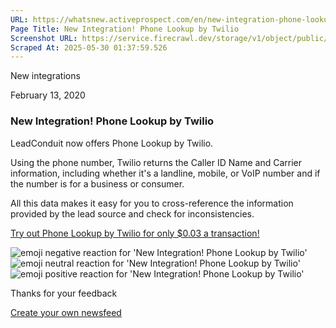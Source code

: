 ```yaml
---
URL: https://whatsnew.activeprospect.com/en/new-integration-phone-lookup-by-twilio
Page Title: New Integration! Phone Lookup by Twilio
Screenshot URL: https://service.firecrawl.dev/storage/v1/object/public/media/screenshot-59594ba6-f115-4353-829e-cf3f623fcb88.png
Scraped At: 2025-05-30 01:37:59.526
---
```


New
integrations

February 13, 2020

### New Integration! Phone Lookup by Twilio

LeadConduit now offers Phone Lookup by Twilio.

Using the phone number, Twilio returns the Caller ID Name and Carrier information, including whether it's a landline, mobile, or VoIP number and if the number is for a business or consumer.

All this data makes it easy for you to cross-reference the information provided by the lead source and check for inconsistencies.

[Try out Phone Lookup by Twilio for only $0.03 a transaction!](https://activeprospect.com/integrations/twilio/)

![emoji negative reaction for 'New Integration! Phone Lookup by Twilio'](https://app.getbeamer.com/images/emojiNeg.svg)![emoji neutral reaction for 'New Integration! Phone Lookup by Twilio'](https://app.getbeamer.com/images/emojiNeut.svg)![emoji positive reaction for 'New Integration! Phone Lookup by Twilio'](https://app.getbeamer.com/images/emojiPos.svg)

Thanks for your feedback

[Create your own newsfeed](https://www.getbeamer.com/?ref=watermark_MErKJCnu12412_public&company=ActiveProspect&watermarkRef=create&utm_term=MErKJCnu12412&utm_content=ActiveProspect&utm_source=standalone&utm_medium=footer&utm_campaign=create)
